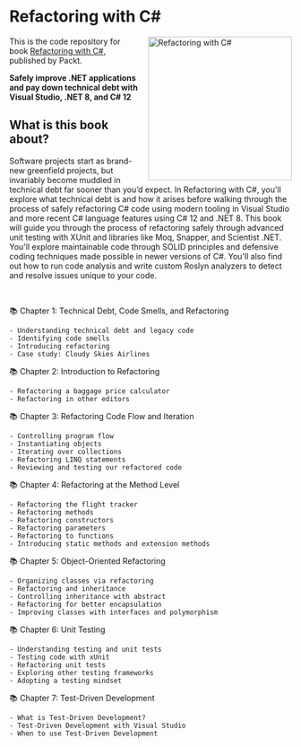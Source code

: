 # Refactoring with C#

<a href="https://www.packtpub.com/product/refactoring-with-c/9781835089989?utm_source=github&utm_medium=repository&utm_campaign=9781835089989">
    <img src="https://content.packt.com/B21324/cover_image_small.jpg" alt="Refactoring with C#" height="256px" align="right" style="padding-left:15px;">
</a>

This is the code repository for book [Refactoring with C#](https://www.packtpub.com/product/refactoring-with-c/9781835089989?utm_source=github&utm_medium=repository&utm_campaign=9781835089989), published by Packt.

**Safely improve .NET applications and pay down technical debt with Visual Studio, .NET 8, and C# 12**


## What is this book about?
Software projects start as brand-new greenfield projects, but invariably become muddied in technical debt far sooner than you’d expect. In Refactoring with C#, you'll explore what technical debt is and how it arises before walking through the process of safely refactoring C# code using modern tooling in Visual Studio and more recent C# language features using C# 12 and .NET 8. This book will guide you through the process of refactoring safely through advanced unit testing with XUnit and libraries like Moq, Snapper, and Scientist .NET. You'll explore maintainable code through SOLID principles and defensive coding techniques made possible in newer versions of C#. You'll also find out how to run code analysis and write custom Roslyn analyzers to detect and resolve issues unique to your code.

<br/>

 📚 Chapter 1: Technical Debt, Code Smells, and Refactoring

    - Understanding technical debt and legacy code
    - Identifying code smells
    - Introducing refactoring
    - Case study: Cloudy Skies Airlines

 📚 Chapter 2: Introduction to Refactoring

    - Refactoring a baggage price calculator
    - Refactoring in other editors

 📚 Chapter 3: Refactoring Code Flow and Iteration

    - Controlling program flow
    - Instantiating objects
    - Iterating over collections
    - Refactoring LINQ statements
    - Reviewing and testing our refactored code

 📚 Chapter 4: Refactoring at the Method Level

    - Refactoring the flight tracker
    - Refactoring methods
    - Refactoring constructors
    - Refactoring parameters
    - Refactoring to functions
    - Introducing static methods and extension methods

 📚 Chapter 5: Object-Oriented Refactoring

    - Organizing classes via refactoring
    - Refactoring and inheritance
    - Controlling inheritance with abstract
    - Refactoring for better encapsulation
    - Improving classes with interfaces and polymorphism

 📚 Chapter 6: Unit Testing

    - Understanding testing and unit tests
    - Testing code with xUnit
    - Refactoring unit tests
    - Exploring other testing frameworks
    - Adopting a testing mindset

 📚 Chapter 7: Test-Driven Development
 
    - What is Test-Driven Development?
    - Test-Driven Development with Visual Studio
    - When to use Test-Driven Development
